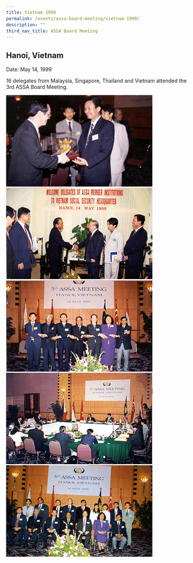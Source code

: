 ```yaml
---
title: Vietnam 1999
permalink: /events/assa-board-meeting/vietnam-1999/
description: ""
third_nav_title: ASSA Board Meeting
---
```

## Hanoi, Vietnam
Date: May 14, 1999

16 delegates from Malaysia, Singapore, Thailand and Vietnam attended the 3rd ASSA Board Meeting.

![](/images/Board%20Meeting/Vietnam%201999/Vietnam-1999-1.jpg)![](/images/Board%20Meeting/Vietnam%201999/Vietnam-1999-2.jpg)![](/images/Board%20Meeting/Vietnam%201999/Vietnam-1999-3.jpg)![](/images/Board%20Meeting/Vietnam%201999/Vietnam-1999-4.jpg)![](/images/Board%20Meeting/Vietnam%201999/Vietnam-1999-5.jpg)